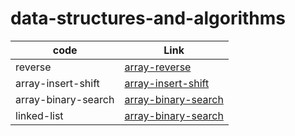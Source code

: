 # data-structures-and-algorithms

| code                | Link                                                                                                                            |
| ------------------- | ------------------------------------------------------------------------------------------------------------------------------- |
| reverse             | [array-reverse](/home/nawal/ASAC/301/data-structures-and-algorithms/python/code_challenges/array-reverse/README.md)             |
| array-insert-shift  | [array-insert-shift](/home/nawal/ASAC/301/data-structures-and-algorithms/python/code_challenges/array-insert-shift/README.md)   |
| array-binary-search | [array-binary-search](/home/nawal/ASAC/301/data-structures-and-algorithms/python/code_challenges/array-binary-search/README.md) |
| linked-list         | [array-binary-search](/home/nawal/ASAC/301/data-structures-and-algorithms/python/code_challenges/linked-list/README.md)         |
